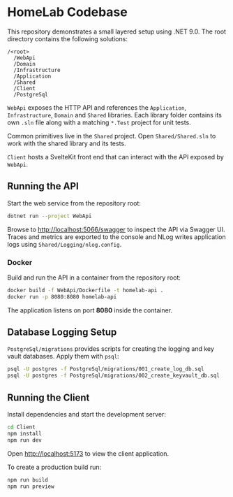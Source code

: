 # HomeLab Codebase

This repository demonstrates a small layered setup using .NET 9.0. The root directory contains the following solutions:

```
/<root>
  /WebApi
  /Domain
  /Infrastructure
  /Application
  /Shared
  /Client
  /PostgreSql
```

`WebApi` exposes the HTTP API and references the `Application`, `Infrastructure`, `Domain` and `Shared` libraries. Each library folder contains its own `.sln` file along with a matching `*.Test` project for unit tests.

Common primitives live in the `Shared` project. Open `Shared/Shared.sln` to work with the shared library and its tests.

`Client` hosts a SvelteKit front end that can interact with the API exposed by `WebApi`.

## Running the API

Start the web service from the repository root:

```bash
dotnet run --project WebApi
```

Browse to <http://localhost:5066/swagger> to inspect the API via Swagger UI. Traces and metrics are exported to the console and NLog writes application logs using `Shared/Logging/nlog.config`.

### Docker

Build and run the API in a container from the repository root:

```bash
docker build -f WebApi/Dockerfile -t homelab-api .
docker run -p 8080:8080 homelab-api
```

The application listens on port **8080** inside the container.

## Database Logging Setup

`PostgreSql/migrations` provides scripts for creating the logging and key vault databases. Apply them with `psql`:

```bash
psql -U postgres -f PostgreSql/migrations/001_create_log_db.sql
psql -U postgres -f PostgreSql/migrations/002_create_keyvault_db.sql
```

## Running the Client

Install dependencies and start the development server:

```bash
cd Client
npm install
npm run dev
```

Open <http://localhost:5173> to view the client application.

To create a production build run:

```bash
npm run build
npm run preview
```
